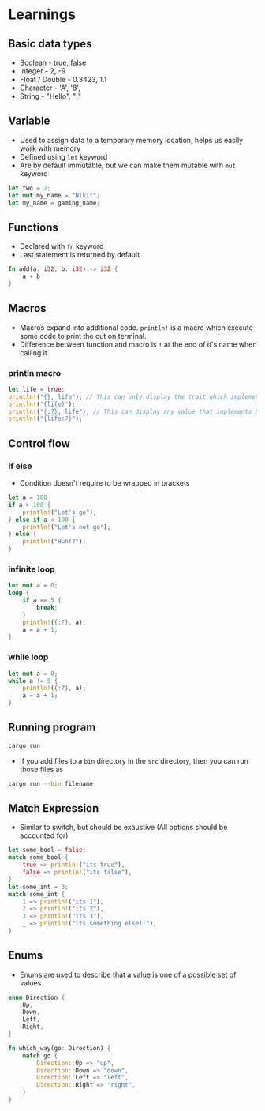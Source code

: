 # Learnings

## Basic data types
- Boolean - true, false
- Integer - 2, -9
- Float / Double - 0.3423, 1.1
- Character - 'A', '8',
- String - "Hello", "!"

## Variable
- Used to assign data to a temporary memory location, helps us easily work with memory
- Defined using `let` keyword
- Are by default immutable, but we can make them mutable with `mut` keyword
```rust
let two = 2;
let mut my_name = "Nikit";
let my_name = gaming_name;
```

## Functions
- Declared with `fn` keyword
- Last statement is returned by default
```rust
fn add(a: i32, b: i32) -> i32 {
    a + b
}
```

## Macros
- Macros expand into additional code. `println!` is a macro which execute some code to print the out on terminal.
- Difference between function and macro is `!` at the end of it's name when calling it.

### println macro
```rust
let life = true;
println!("{}, life"); // This can only display the trait which implements Display trait
println!("{life}");
println!("{:?}, life"); // This can display any value that implements Debug trait
println!("{life:?}");
```

## Control flow

### if else
- Condition doesn't require to be wrapped in brackets
```rust
let a = 100
if a > 100 {
    println!("Let's go");
} else if a < 100 {
    println!("Let's not go");
} else {
    println!("Huh!?");
}
```

### infinite loop
```rust
let mut a = 0;
loop {
    if a == 5 {
        break;
    }
    println!({:?}, a);
    a = a + 1;
}
```

### while loop
```rust
let mut a = 0;
while a != 5 {
    println!({:?}, a);
    a = a + 1;
}
```

## Running program
```bash
cargo run
```

- If you add files to a `bin` directory in the `src` directory, then you can run those files as
```bash
cargo run --bin filename
```

## Match Expression
- Similar to switch, but should be exaustive (All options should be accounted for)
```rust
let some_bool = false;
match some_bool {
    true => println!("its true"),
    false => println!("its false"),
}
let some_int = 3;
match some_int {
    1 => println!("its 1"),
    2 => println!("its 2"),
    3 => println!("its 3"),
    _ => println!("its something else!!"),
}
```

## Enums
- Enums are used to describe that a value is one of a possible set of values.
```rust
enum Direction {
    Up,
    Down,
    Left,
    Right,
}

fn which_way(go: Direction) {
    match go {  
        Direction::Up => "up",
        Direction::Down => "down",
        Direction::Left => "left",
        Direction::Right => "right",
    }
}
```
